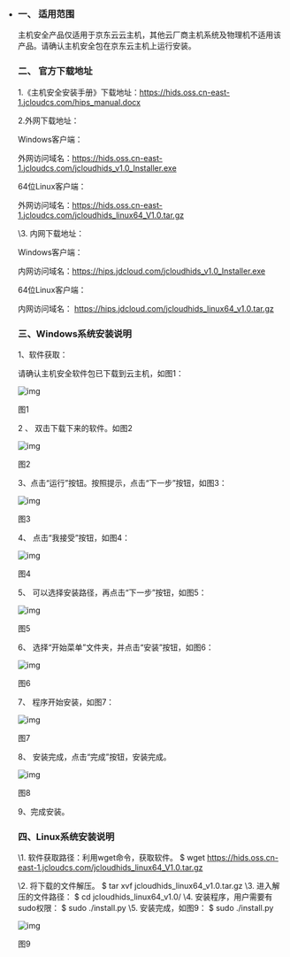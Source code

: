 - ### 一、    适用范围

  主机安全产品仅适用于京东云云主机，其他云厂商主机系统及物理机不适用该产品。请确认主机安全包在京东云主机上运行安装。

  ### 二、    官方下载地址

  1.《主机安全安装手册》下载地址：<https://hids.oss.cn-east-1.jcloudcs.com/hips_manual.docx>

  2.外网下载地址：

  Windows客户端：

  外网访问域名：<https://hids.oss.cn-east-1.jcloudcs.com/jcloudhids_v1.0_Installer.exe>

  64位Linux客户端：

  外网访问域名：<https://hids.oss.cn-east-1.jcloudcs.com/jcloudhids_linux64_V1.0.tar.gz>

  \3. 内网下载地址：

  Windows客户端：

  内网访问域名：<https://hips.jdcloud.com/jcloudhids_v1.0_Installer.exe>

  64位Linux客户端：

  内网访问域名： <https://hips.jdcloud.com/jcloudhids_linux64_v1.0.tar.gz>

  ### 三、Windows系统安装说明

  1、软件获取：

  请确认主机安全软件包已下载到云主机，如图1：

  ![img](https://img1.jcloudcs.com/cms/52a493d5-3005-41e0-92ae-a7ad111529ad20170626123325.png)

  图1

  2 、 双击下载下来的软件。如图2

  ![img](https://img1.jcloudcs.com/cms/c9183ecf-3b5b-4f5e-a73c-409335a2c4f820170626123537.png)

  图2

  3、点击“运行”按钮。按照提示，点击“下一步”按钮，如图3：

  ![img](https://img1.jcloudcs.com/cms/a3de1bf9-06a9-49c9-b2a1-5e2c5001fd9620170626123726.png)

  图3

  4、   点击“我接受”按钮，如图4：

  ![img](https://img1.jcloudcs.com/cms/88deb22d-1655-4ffd-b773-5f3b479dcd3020170626123833.png)

  图4

  5、 可以选择安装路径，再点击“下一步”按钮，如图5：

  ![img](https://img1.jcloudcs.com/cms/b701a89a-e0fb-4972-bed5-74b4b11b18d020170626123916.png)

  图5

  6、    选择“开始菜单”文件夹，并点击“安装”按钮，如图6：

  ![img](https://img1.jcloudcs.com/cms/f7cbee27-3029-4c6c-9bc3-999c22f6b70620170626124000.png)

  图6

  7、    程序开始安装，如图7：

  ![img](https://img1.jcloudcs.com/cms/d969ef9b-53b1-479f-8293-9f5574366e8e20170626124146.png)

  图7

  8、 安装完成，点击“完成”按钮，安装完成。

  ![img](https://img1.jcloudcs.com/cms/53b47fd3-71da-4a02-ac81-800c4200d95c20170626124223.png)

  图8

  9、完成安装。

  ### 四、Linux系统安装说明 

  \1. 软件获取路径：利用wget命令，获取软件。
      $ wget https://hids.oss.cn-east-1.jcloudcs.com/jcloudhids_linux64_V1.0.tar.gz

  \2. 将下载的文件解压。
      $ tar xvf jcloudhids_linux64_v1.0.tar.gz
  \3. 进入解压的文件路径：
      $ cd jcloudhids_linux64_v1.0/
  \4. 安装程序，用户需要有sudo权限：
      $ sudo ./install.py
  \5. 安装完成，如图9：
      $ sudo ./install.py

  ![img](https://img1.jcloudcs.com/cms/8c4ba2d2-4f35-40b4-aa31-29d698e2c21820170626124803.png)

  图9

